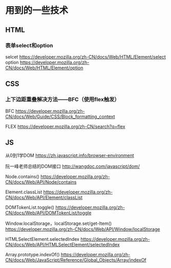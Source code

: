 # 用到的一些技术

## HTML

### 表单select和option
selcet https://developer.mozilla.org/zh-CN/docs/Web/HTML/Element/select
option https://developer.mozilla.org/zh-CN/docs/Web/HTML/Element/option

## CSS

### 上下边距重叠解决方法——BFC（使用flex触发）
BFC https://developer.mozilla.org/zh-CN/docs/Web/Guide/CSS/Block_formatting_context

FLEX https://developer.mozilla.org/zh-CN/search?q=flex

## JS

从0到1学DOM https://zh.javascript.info/browser-environment

阮一峰老师总结的DOM接口 http://wangdoc.com/javascript/dom/

Node.contains() https://developer.mozilla.org/zh-CN/docs/Web/API/Node/contains

Element.classList https://developer.mozilla.org/zh-CN/docs/Web/API/Element/classList

DOMTokenList.toggle() https://developer.mozilla.org/zh-CN/docs/Web/API/DOMTokenList/toggle

Window.localStorage，localStorage.set/get-Item() https://developer.mozilla.org/zh-CN/docs/Web/API/Window/localStorage

HTMLSelectElement.selectedIndex https://developer.mozilla.org/zh-CN/docs/Web/API/HTMLSelectElement/selectedIndex

Array.prototype.indexOf() https://developer.mozilla.org/zh-CN/docs/Web/JavaScript/Reference/Global_Objects/Array/indexOf